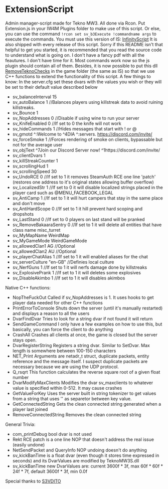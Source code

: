 # ExtensionScript
Admin manager-script made for Tekno MW3. All done via Rcon.
Put Extension.js in your IW4M Plugins folder to make use of this script. Or else, you can use the command ```!rcon set sv_b3Execute !commandname args``` to execute the commands.
You must use this version of IS: [InfinityScript](https://github.com/diamante0018/InfinityScript)
It is also shipped with every release of this script.
Sorry if this README isn't that helpful to get you started, it is recommended that you read the source code to understand what is going on.
I don't have a fancy pdf with all the feautures. I don't have time for it.
Most commands work now so the js plugin should contain all of them.
Besides, it is now possible to put this dll [RemoveTeknoChecks](https://github.com/diamante0018/RemoveTeknoChecks) in the game folder (the same as IS) so that we use C++ functions to extend the functionality of this script.
A few things to know:
In the server.cfg set these dvars with the values you wish or they will be set to their default value described below
- sv_balanceInterval 15
- sv_autoBalance 1 //Balances players using killstreak data to avoid ruining killstreaks.
- sv_Bounce 1
- sv_NopAddresses 0 //Disable if using wine to run your server
- sv_KnifeEnabled 0 //If set to 0 the knife will not work
- sv_hideCommands 1 //Hides messages that start with ! or @
- sv_gmotd ^:Welcome to ^4DIA ^:servers. https://discord.com/invite/
- sv_forceSmoke 1 //Forces rendering of smoke on clients, bypassable but not for the average user
- sv_objText ^7Join our Discord Server now! ^1https://discord.com/invite/
- sv_clientDvars 1
- sv_killStreakCounter 1
- sv_scrollingHud 1
- sv_scrollingSpeed 30
- sv_UndoRCE 0 //If set to 1 it removes SteamAuth RCE one line 'patch' (restores one address to it's original states allowing buffer overflow)
- sv_LocalizedStr 1 //If set to 0 it will disable localized strings placed in the player card such as @MENU_FACEBOOK_LEGAL
- sv_AntiCamp 1 //If set to 1 it will hurt campers that stay in the same place and don't move
- sv_AntiHardScope 0 //If set to 1 it hill prevent hard scoping and dropshots
- sv_LastStand 0 //If set to 0 players on last stand will be pranked
- sv_RemoveBakaaraSentry 0 //If set to 1 it will delete all entities that have class name misc_turret
- sv_MyMapName WeirdMap
- sv_MyGameMode WeirdGameMode
- sv_allowedClan1 AG //Optional
- sv_allowedClan2 AU //Optional
- sv_playerChatAlias 1 //If set to 1 it will enabled aliases for the chat
- sv_serverCulture "en-GB" //Definies local culture
- sv_NerfGuns 1 //If set to 1 it will nerfs damage done by killstreaks
- sv_ExplosivePrank 1 //If set to 1 it will deletes some explosives
- sv_DisableAkimbo 1 //If set to 1 it will disables akimbos

Native C++ functions:
- NopTheFuckOut Called if sv_NopAddresses is 1. It uses hooks to get player data needed for other C++ functions
- PrintErrorToConsole Shuts down the server (until it's manually restarted) and displays a reason to all the users
- DvarFindDvar Tries to look for a string dvar if not found it will return <undefined>
- SendGameCommand I only have a few examples on how to use this, but basically, you can force the client to do anything
- CrashAll Crashes all clients at once, the game is closed but the server stays open.
- DvarRegisterString Registers a string dvar. Similar to SetDvar. Max length is somewhere between 100-150 characters
- NET_Print Arguments are netadr_t struct, duplicate packets, entity reference and the message itself. I suspect duplicate packets are necessary because we are using the UDP protocol.
- Q_rsqrt This function calculates the reverse square root of a given float number
- DvarModifyMaxClients Modifies the dvar sv_maxclients to whatever value is specified within 0-512. It may cause crashes
- GetValueForKey Uses the server built in string tokenizer to get values from a string that uses '\' as separetor between key value.
- GetConnectedString Gets the clean connected string generated when a player last joined
- RemoveConnectedString Removes the clean connected string

General Trivia:
- com_printDebug bool dvar is not used
- Rekt RCE patch is a one line NOP that doesn't address the real issue (easily undone)
- NetSendPacket and QueryInfo NOP undoing doesn't do anything
- sv_kickBanTime is a float dvar (even though it stores time expressed in seconds) and its DvarValues are modified by TeknoMW3S.dll
- sv_kickBanTime new DvarValues are: current 3600f * 3f, max 60f * 60f * 24f * 7f, default 3600f * 3f, min 0.0f

Special thanks to [S3VDITO](https://github.com/S3VDITO)